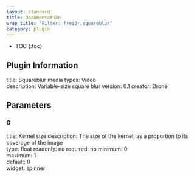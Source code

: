 ```yaml
---
layout: standard
title: Documentation
wrap_title: "Filter: frei0r.squareblur"
category: plugin
---
```

* TOC
{:toc}

## Plugin Information

title: Squareblur
media types:
Video  
description: Variable-size square blur
version: 0.1
creator: Drone

## Parameters

### 0

title: Kernel size  description:
The size of the kernel, as a proportion to its coverage of the image  
type: float
readonly: no
required: no
minimum: 0  
maximum: 1  
default: 0  
widget: spinner  

